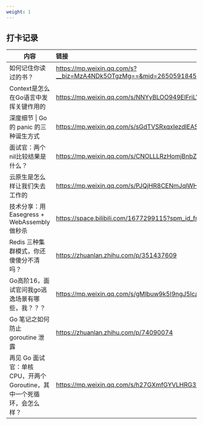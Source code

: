 ```yaml
---
weight: 1
---
```


## 打卡记录

| 内容                                                         | 链接                                                         |
| ------------------------------------------------------------ | :----------------------------------------------------------- |
| 如何记住你读过的书？                                         | https://mp.weixin.qq.com/s?__biz=MzA4NDk5OTgzMg==&mid=2650591845&idx=1&sn=7510bf8bb6cf36d1f0de19151a3f3877&chksm=87d6d992b0a1508469ef4c884cb229c70f1d1cc8232b161960a3c13dadb8bdd0e13497de1aa8&token=2090030786&lang=zh_CN#rd |
| Context是怎么在Go语言中发挥关键作用的                        | https://mp.weixin.qq.com/s/NNYyBLOO949ElFriLVRWiA            |
| 深度细节 \| Go 的 panic 的三种诞生方式                       | https://mp.weixin.qq.com/s/sGdTVSRxqxIezdlEASB39A            |
| 面试官：两个nil比较结果是什么？                              | https://mp.weixin.qq.com/s/CNOLLLRzHomjBnbZMnw0Gg            |
| 云原生是怎么样让我们失去工作的                               | https://mp.weixin.qq.com/s/PJQjHR8CENmJqlWHWGGlOQ            |
| 技术分享：用 Easegress + WebAssembly 做秒杀                  | https://space.bilibili.com/1677299115?spm_id_from=333.788.b_765f7570696e666f.2 |
| Redis 三种集群模式，你还傻傻分不清吗？                       | https://zhuanlan.zhihu.com/p/351437609                       |
| Go高阶16，面试官问我go逃逸场景有哪些，我？？？               | https://mp.weixin.qq.com/s/gMIbuw9k5I9ngJ5lcaTtrQ            |
| Go 笔记之如何防止 goroutine 泄露                             | https://zhuanlan.zhihu.com/p/74090074                        |
| 再见 Go 面试官：单核 CPU，开两个 Goroutine，其中一个死循环，会怎么样？ | https://mp.weixin.qq.com/s/h27GXmfGYVLHRG3Mu_8axw            |

